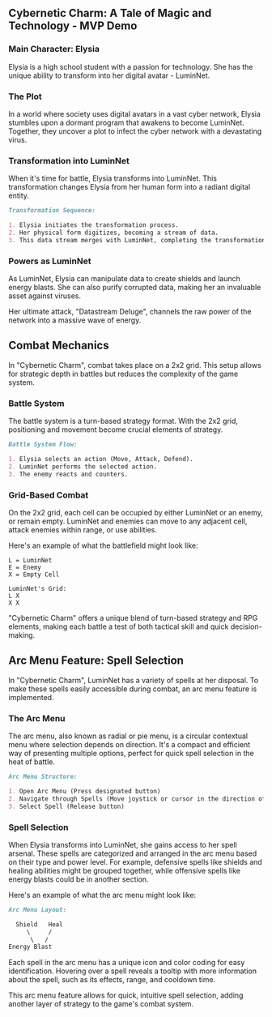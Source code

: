 ## Cybernetic Charm: A Tale of Magic and Technology - MVP Demo

### Main Character: Elysia

Elysia is a high school student with a passion for technology. She has the unique ability to transform into her digital avatar - LuminNet.

### The Plot

In a world where society uses digital avatars in a vast cyber network, Elysia stumbles upon a dormant program that awakens to become LuminNet. Together, they uncover a plot to infect the cyber network with a devastating virus.

### Transformation into LuminNet

When it's time for battle, Elysia transforms into LuminNet. This transformation changes Elysia from her human form into a radiant digital entity.

```markdown
Transformation Sequence:

1. Elysia initiates the transformation process.
2. Her physical form digitizes, becoming a stream of data.
3. This data stream merges with LuminNet, completing the transformation.
```

### Powers as LuminNet

As LuminNet, Elysia can manipulate data to create shields and launch energy blasts. She can also purify corrupted data, making her an invaluable asset against viruses.

Her ultimate attack, "Datastream Deluge", channels the raw power of the network into a massive wave of energy.

## Combat Mechanics

In "Cybernetic Charm", combat takes place on a 2x2 grid. This setup allows for strategic depth in battles but reduces the complexity of the game system.

### Battle System

The battle system is a turn-based strategy format. With the 2x2 grid, positioning and movement become crucial elements of strategy.

```markdown
Battle System Flow:

1. Elysia selects an action (Move, Attack, Defend).
2. LuminNet performs the selected action.
3. The enemy reacts and counters.
```

### Grid-Based Combat

On the 2x2 grid, each cell can be occupied by either LuminNet or an enemy, or remain empty. LuminNet and enemies can move to any adjacent cell, attack enemies within range, or use abilities.

Here's an example of what the battlefield might look like:

```
L = LuminNet
E = Enemy
X = Empty Cell

LuminNet's Grid:
L X
X X
```

"Cybernetic Charm" offers a unique blend of turn-based strategy and RPG elements, making each battle a test of both tactical skill and quick decision-making.

## Arc Menu Feature: Spell Selection

In "Cybernetic Charm", LuminNet has a variety of spells at her disposal. To make these spells easily accessible during combat, an arc menu feature is implemented.

### The Arc Menu

The arc menu, also known as radial or pie menu, is a circular contextual menu where selection depends on direction. It's a compact and efficient way of presenting multiple options, perfect for quick spell selection in the heat of battle.

```markdown
Arc Menu Structure:

1. Open Arc Menu (Press designated button)
2. Navigate through Spells (Move joystick or cursor in the direction of the desired spell)
3. Select Spell (Release button)
```

### Spell Selection

When Elysia transforms into LuminNet, she gains access to her spell arsenal. These spells are categorized and arranged in the arc menu based on their type and power level. For example, defensive spells like shields and healing abilities might be grouped together, while offensive spells like energy blasts could be in another section.

Here's an example of what the arc menu might look like:

```markdown
Arc Menu Layout:

  Shield   Heal
     \     /
      \   /
Energy Blast
```

Each spell in the arc menu has a unique icon and color coding for easy identification. Hovering over a spell reveals a tooltip with more information about the spell, such as its effects, range, and cooldown time.

This arc menu feature allows for quick, intuitive spell selection, adding another layer of strategy to the game's combat system.